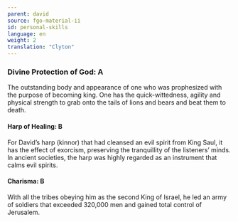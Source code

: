 ```yaml
---
parent: david
source: fgo-material-ii
id: personal-skills
language: en
weight: 2
translation: "Clyton"
---
```


### Divine Protection of God: A

The outstanding body and appearance of one who was prophesized with the purpose of becoming king. One has the quick-wittedness, agility and physical strength to grab onto the tails of lions and bears and beat them to death.

#### Harp of Healing: B

For David’s harp (kinnor) that had cleansed an evil spirit from King Saul, it has the effect of exorcism, preserving the tranquillity of the listeners’ minds. In ancient societies, the harp was highly regarded as an instrument that calms evil spirits.

#### Charisma: B

With all the tribes obeying him as the second King of Israel, he led an army of soldiers that exceeded 320,000 men and gained total control of Jerusalem.
